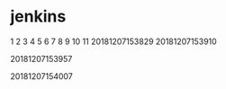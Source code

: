 # jenkins
1
2
3
4
5
6
7
8
9
10
11
20181207153829
20181207153910


20181207153957


20181207154007


